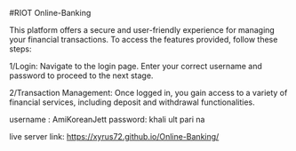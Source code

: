 #RIOT Online-Banking

This platform offers a secure and user-friendly experience for managing your financial transactions. To access the features provided, follow these steps:

1/Login:
Navigate to the login page.
Enter your correct username and password to proceed to the next stage.

2/Transaction Management:
Once logged in, you gain access to a variety of financial services, including deposit and withdrawal functionalities.


username : AmiKoreanJett
password: khali ult pari na

live server link: https://xyrus72.github.io/Online-Banking/

